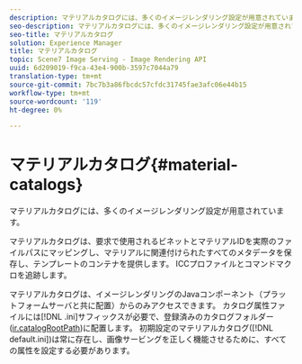 ```yaml
---
description: マテリアルカタログには、多くのイメージレンダリング設定が用意されています。
seo-description: マテリアルカタログには、多くのイメージレンダリング設定が用意されています。
seo-title: マテリアルカタログ
solution: Experience Manager
title: マテリアルカタログ
topic: Scene7 Image Serving - Image Rendering API
uuid: 6d209019-f9ca-43e4-900b-3597c7044a79
translation-type: tm+mt
source-git-commit: 7bc7b3a86fbcdc57cfdc31745fae3afc06e44b15
workflow-type: tm+mt
source-wordcount: '119'
ht-degree: 0%

---
```



# マテリアルカタログ{#material-catalogs}

マテリアルカタログには、多くのイメージレンダリング設定が用意されています。

マテリアルカタログは、要求で使用されるビネットとマテリアルIDを実際のファイルパスにマッピングし、マテリアルに関連付けられたすべてのメタデータを保存し、テンプレートのコンテナを提供します。 ICCプロファイルとコマンドマクロを追跡します。

マテリアルカタログは、イメージレンダリングのJavaコンポーネント（プラットフォームサーバと共に配置）からのみアクセスできます。 カタログ属性ファイルには[!DNL .ini]サフィックスが必要で、登録済みのカタログフォルダー([ir.catalogRootPath](../../../../../../ir-api/server-admin/image-rendering-api-ref/c-ir-server-administration/c-ir-configuration-settings-reference/c-ir-catalog-folder.md#concept-1c1d308112054bb99e3895c3fb8ca5f7))に配置します。 初期設定のマテリアルカタログ([!DNL default.ini])は常に存在し、画像サービングを正しく機能させるために、すべての属性を設定する必要があります。
